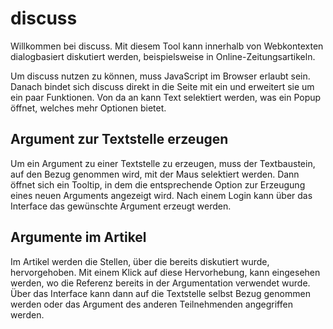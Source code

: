 # discuss

Willkommen bei discuss. Mit diesem Tool kann innerhalb von Webkontexten
dialogbasiert diskutiert werden, beispielsweise in Online-Zeitungsartikeln.

Um discuss nutzen zu können, muss JavaScript im Browser erlaubt sein. Danach
bindet sich discuss direkt in die Seite mit ein und erweitert sie um ein paar
Funktionen. Von da an kann Text selektiert werden, was ein Popup öffnet, welches
mehr Optionen bietet.

## Argument zur Textstelle erzeugen

Um ein Argument zu einer Textstelle zu erzeugen, muss der Textbaustein, auf den
Bezug genommen wird, mit der Maus selektiert werden. Dann öffnet sich ein
Tooltip, in dem die entsprechende Option zur Erzeugung eines neuen Arguments
angezeigt wird. Nach einem Login kann über das Interface das gewünschte Argument
erzeugt werden.

## Argumente im Artikel

Im Artikel werden die Stellen, über die bereits diskutiert wurde, hervorgehoben.
Mit einem Klick auf diese Hervorhebung, kann eingesehen werden, wo die Referenz
bereits in der Argumentation verwendet wurde. Über das Interface kann dann auf
die Textstelle selbst Bezug genommen werden oder das Argument des anderen
Teilnehmenden angegriffen werden.

